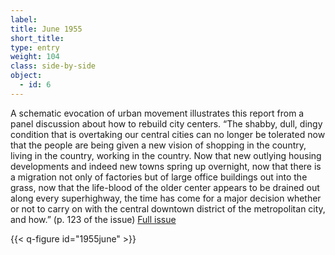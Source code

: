 ```yaml
---
label: 
title: June 1955
short_title:
type: entry
weight: 104
class: side-by-side
object:
  - id: 6
---
```


A schematic evocation of urban movement illustrates this report from a panel discussion about how to rebuild city centers.
“The shabby, dull, dingy condition that is overtaking our central cities can no longer be tolerated now that the people are being given a new vision of shopping in the country, living in the country, working in the country. Now that new outlying housing developments and indeed new towns spring up overnight, now that there is a migration not only of factories but of large office buildings out into the grass, now that the life-blood of the older center appears to be drained out along every superhighway, the time has come for a major decision whether or not to carry on with the central downtown district of the metropolitan city, and how.” (p. 123 of the issue)
[Full issue](https://usmodernist.org/AF/AF-1955-06.PDF)

{{< q-figure id="1955june" >}}
